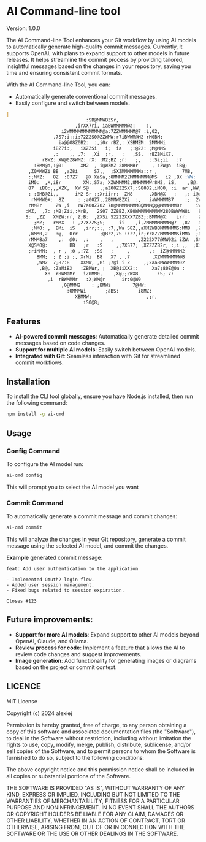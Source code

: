 # AI Command-line tool

Version: 	1.0.0

The AI Command-line Tool enhances your Git workflow by using AI models to automatically generate high-quality commit messages.
Currently, it supports OpenAI, with plans to expand support to other models in future releases.
It helps streamline the commit process by providing tailored, insightful messages
based on the changes in your repository, saving you time and ensuring consistent
commit formats.

With the AI Command-line Tool, you can:
- Automatically generate conventional commit messages.
- Easily configure and switch between models.

```markdown
|
                             :SB@MMWBZSr,
                         ,irXX7ri, iaBWMMMMM@a:    :,
                    i2WMMMMMMMMMMMM@a:7ZZWMMMMM@7 :i,02,
                 ,7S7;i::i;72Z2S0@ZZWMW;r7iBWWM@M2 rM0BM;
                   ia@@08Z0B2:  :,i0r rBZ,: XSBMZM: 2MMMMi
                 iBZ7i:,   iXZZSi   i;  ia   ;:@22: ;M@MMS
                 ,:    ,, ,7:  ,Xi  ;r,   :   ,SS,  rBZ8MiX7,
             r8WZ: XW@0Z8WMZ: rX: :M2;BZ ;r:   ;,   ::Si;ii   :7
          :8MM@a,:@0:      XM2  , i@WZMZ 28MMMBr     , :ZW@a  iB@;
        ,Z0MMWZi BB  ,aZ8i      S7,,  ;SXZMMMMMMMa::r ,         7M8,
        :;MMZ:   8Z  :07Z7   @X XaSa,:8MMMM2ZMMMMMMM@MS   i2 ,BX :WW:
        iM0:  ,X,i8r        XM:,S7a; XZWMMMM2,8MMMMMWr8M2, iS,    ,B@:
        87  iB0:,,,XZX,  XW S@    ,;aZ00ZZ2SX7,:S8082,iM00, :i  ar ,WW,
        : :0MB@Zi,,      iM2 Sr :;Xriirr:  ZM8      ,XBM@X   :   ,: i@a
         rMMMW0X:  8Z     : ;a00Z7,,2BMMWBZXi  :,   iaWMMMMB7    :;  2Wi
        rMMBr     ZW ,i   rW7a00Z702 78@MMMMMMMM0@MMM@@@MMMMMM0r     iWS
       :MZ,  ,7: ;M2;Zii,:MrB,   2S07 ZZ8BZ,XB0WMMMMMMMMW280BWWWW8i   8Z
       S:  ,ZZ   XMZW:rr, Z;B:  ,ZXSi S2222XXX7ZBZ;:BMMM@X:   irr:    ZZ
          ;MZ;   rMMX   : ,27XZZS;S;     ii    ,i,ZMMMMMMMMM@7  ,8Z   aa
         ;MM0: ,  BMi  iS   ,irr;:;, :7,,Wa S8Z,,aXMZWBBMMMMMMS:MM8  ,ZX
        ,WMM0,2   :@,  0rr        ;@Br2,7S ::r7,ir;rr8ZZMMMMMMSiMMa  ;ai
        rMMM8a7    ,:  @0:  ,:    ,   ,         ,Z222X77@MW02i iZW: ,SX
        X@SM0@:        BB   ;r   :S     ,;7XS77; ,XZZZZ82r, :;i ,,  ;X:
        ;riMMM:  , r , ;0 ,:7Z  ;SS   ;     ,       ,:  iZ@MMMMM2
           8MM;  ; Z ;i ;, XrMi  B8   X7 , ,7        ,XZWMMMMMM@B
           ,WM2  7;87:8    XXMW, ,Bi ;7@i i Z     ,;2aa8MWWMMMM02
            ,B@, :ZaMiBX   :ZBMWr, ;  XB@iiXX2::     Xa7;80Z@0a :
              X8  r8WMaMr   iZ0MM0,    ,X@;;ZWX8       :S; 7:
               ,i  rBWMMMr   :X;WM@r      ir:0@W0
                    ,0@MMM2    : ;BMWi        7@MW:
                      :0MMMWi       ;aBS:       i8MZ:
                         XBMMW;                    ,;r,
                            iS0@8;
```



## Features

- **AI-powered commit messages**: Automatically generate detailed commit messages based on code changes.
- **Support for multiple AI models**: Easily switch between OpenAI models.
- **Integrated with Git**: Seamless interaction with Git for streamlined commit workflows.


## Installation

To install the CLI tool globally, ensure you have Node.js installed, then run the following command:

```bash
npm install -g ai-cmd
```

## Usage

### Config Command

To configure the AI model run:

```bash
ai-cmd config
```

This will prompt you to select the AI model you want

### Commit Command

To automatically generate a commit message and commit changes:

```bash
ai-cmd commit
```

This will analyze the changes in your Git repository, generate a commit message using the selected AI model, and commit the changes.

**Example** generated commit message:

```
feat: Add user authentication to the application

- Implemented OAuth2 login flow.
- Added user session management.
- Fixed bugs related to session expiration.

Closes #123
```

## Future improvements:

- **Support for more AI models**: Expand support to other AI models beyond OpenAI, Claude, and Ollama.
- **Review process for code**: Implement a feature that allows the AI to review code changes and suggest improvements.
- **Image generation**: Add functionality for generating images or diagrams based on the project or commit context.

## LICENCE

MIT License

Copyright (c) 2024 alexiej

Permission is hereby granted, free of charge, to any person obtaining a copy
of this software and associated documentation files (the "Software"), to deal
in the Software without restriction, including without limitation the rights
to use, copy, modify, merge, publish, distribute, sublicense, and/or sell
copies of the Software, and to permit persons to whom the Software is
furnished to do so, subject to the following conditions:

The above copyright notice and this permission notice shall be included in all
copies or substantial portions of the Software.

THE SOFTWARE IS PROVIDED "AS IS", WITHOUT WARRANTY OF ANY KIND, EXPRESS OR
IMPLIED, INCLUDING BUT NOT LIMITED TO THE WARRANTIES OF MERCHANTABILITY,
FITNESS FOR A PARTICULAR PURPOSE AND NONINFRINGEMENT. IN NO EVENT SHALL THE
AUTHORS OR COPYRIGHT HOLDERS BE LIABLE FOR ANY CLAIM, DAMAGES OR OTHER
LIABILITY, WHETHER IN AN ACTION OF CONTRACT, TORT OR OTHERWISE, ARISING FROM,
OUT OF OR IN CONNECTION WITH THE SOFTWARE OR THE USE OR OTHER DEALINGS IN THE
SOFTWARE.
